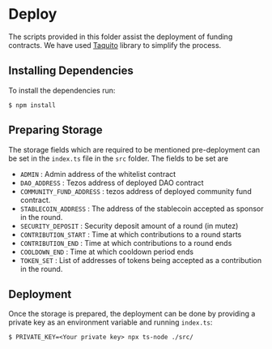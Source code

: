 # Deploy

The scripts provided in this folder assist the deployment of funding contracts. We have used [Taquito](https://tezostaquito.io/) library to simplify the process.

## Installing Dependencies

To install the dependencies run:

```
$ npm install
```

## Preparing Storage

The storage fields which are required to be mentioned pre-deployment can be set in the `index.ts` file in the `src` folder. The fields to be set are

- `ADMIN` : Admin address of the whitelist contract
- `DAO_ADDRESS` : Tezos address of deployed DAO contract
- `COMMUNITY_FUND_ADDRESS` : tezos address of deployed community fund contract.
- `STABLECOIN_ADDRESS` : The address of the stablecoin accepted as sponsor in the round.
- `SECURITY_DEPOSIT` : Security deposit amount of a round (in mutez)
- `CONTRIBUTION_START` : Time at which contributions to a round starts
- `CONTRIBUTION_END` : Time at which contributions to a round ends
- `COOLDOWN_END` : Time at which cooldown period ends
- `TOKEN_SET` : List of addresses of tokens being accepted as a contribution in the round.

## Deployment

Once the storage is prepared, the deployment can be done by providing a private key as an environment variable and running `index.ts`:

```
$ PRIVATE_KEY=<Your private key> npx ts-node ./src/
```
